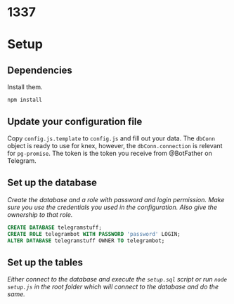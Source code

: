 # 1337

# Setup

## Dependencies
Install them.
```
npm install
```

## Update your configuration file
Copy `config.js.template` to `config.js` and fill out your data. The `dbConn` object is ready to use for knex, however, the `dbConn.connection` is relevant for `pg-promise`. The token is the token you receive from @BotFather on Telegram.

## Set up the database
_Create the database and a role with password and login permission. Make sure you use the credentials you used in the configuration. Also give the ownership to that role._

```sql
CREATE DATABASE telegramstuff;
CREATE ROLE telegrambot WITH PASSWORD 'password' LOGIN;
ALTER DATABASE telegramstuff OWNER TO telegrambot;
```

## Set up the tables

_Either connect to the database and execute the `setup.sql` script or run `node setup.js` in the root folder which will connect to the database and do the same._
